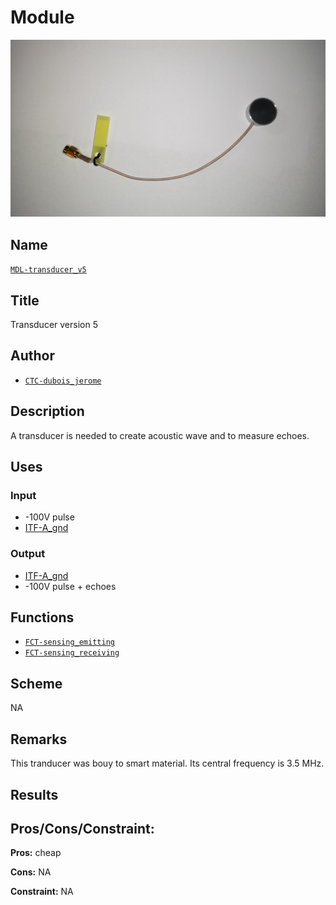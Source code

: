 # Module
![](viewme.png)

## Name
[`MDL-transducer_v5`]()

## Title
Transducer version 5

## Author
* [`CTC-dubois_jerome`]()

## Description
A transducer is needed to create acoustic wave and to measure echoes.

## Uses
### Input
* -100V pulse
* [ITF-A_gnd]()

### Output
* [ITF-A_gnd]()
* -100V pulse + echoes

## Functions
* [`FCT-sensing_emitting`]()
* [`FCT-sensing_receiving`]()

## Scheme
NA

## Remarks
This tranducer was bouy to smart material. Its central frequency is 3.5 MHz.

## Results

## Pros/Cons/Constraint:

**Pros:** cheap

**Cons:** NA

**Constraint:** NA
